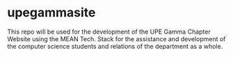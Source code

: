 # upegammasite
This repo will be used for the development of the UPE Gamma Chapter Website using the MEAN Tech. Stack for the assistance and development of the computer science students and relations of the department as a whole.
